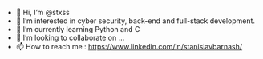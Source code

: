 - 👋 Hi, I’m @stxss
- 👀 I’m interested in cyber security, back-end and full-stack development.
- 🌱 I’m currently learning Python and C
- 💞️ I’m looking to collaborate on ...
- 📫 How to reach me : https://www.linkedin.com/in/stanislavbarnash/

<!---
stxss/stxss is a ✨ special ✨ repository because its `README.md` (this file) appears on your GitHub profile.
You can click the Preview link to take a look at your changes.
--->
